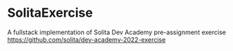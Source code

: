 # SolitaExercise
A fullstack implementation of Solita Dev Academy pre-assignment exercise 
https://github.com/solita/dev-academy-2022-exercise
